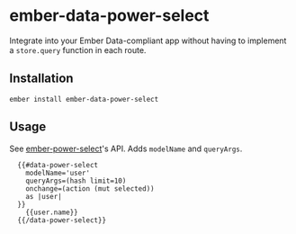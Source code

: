 # ember-data-power-select

Integrate into your Ember Data-compliant app without having to implement a `store.query` function in each route.

## Installation

```
ember install ember-data-power-select
```

## Usage

See [ember-power-select](http://ember-power-select.com/docs/how-to-use-it)'s API.
Adds `modelName` and `queryArgs`.

```
  {{#data-power-select
    modelName='user'
    queryArgs=(hash limit=10)
    onchange=(action (mut selected))
    as |user|
  }}
    {{user.name}}
  {{/data-power-select}}
```